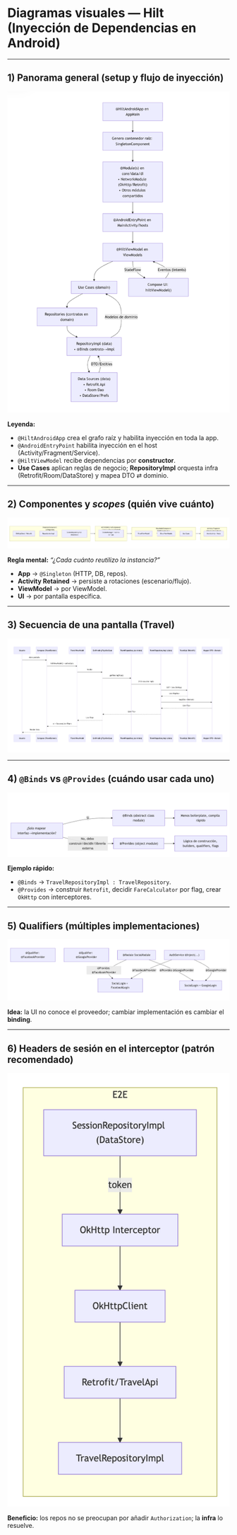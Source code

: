 # Diagramas visuales — Hilt (Inyección de Dependencias en Android)
---

## 1) Panorama general (setup y flujo de inyección)

![Diagrama](./img/1.png)

**Leyenda:**  
- `@HiltAndroidApp` crea el grafo raíz y habilita inyección en toda la app.  
- `@AndroidEntryPoint` habilita inyección en el host (Activity/Fragment/Service).  
- `@HiltViewModel` recibe dependencias por **constructor**.  
- **Use Cases** aplican reglas de negocio; **RepositoryImpl** orquesta infra (Retrofit/Room/DataStore) y mapea DTO ⇄ dominio.

---

## 2) Componentes y *scopes* (quién vive cuánto)

![Diagrama](./img/2.png)

**Regla mental:** *“¿Cada cuánto reutilizo la instancia?”*  
- **App** → `@Singleton` (HTTP, DB, repos).  
- **Activity Retained** → persiste a rotaciones (escenario/flujo).  
- **ViewModel** → por ViewModel.  
- **UI** → por pantalla específica.

---

## 3) Secuencia de una pantalla (Travel)

![Diagrama](./img/3.png)

---

## 4) `@Binds` vs `@Provides` (cuándo usar cada uno)

![Diagrama](./img/4.png)

**Ejemplo rápido:**  
- `@Binds` → `TravelRepositoryImpl : TravelRepository`.  
- `@Provides` → construir `Retrofit`, decidir `FareCalculator` por flag, crear `OkHttp` con interceptores.

---

## 5) Qualifiers (múltiples implementaciones)

![Diagrama](./img/5.png)

**Idea:** la UI no conoce el proveedor; cambiar implementación es cambiar el **binding**.

---

## 6) Headers de sesión en el interceptor (patrón recomendado)

![Diagrama](./img/6.png)

**Beneficio:** los repos no se preocupan por añadir `Authorization`; la **infra** lo resuelve.

